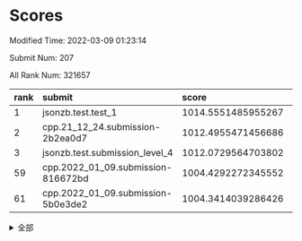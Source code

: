# Scores

Modified Time: 2022-03-09 01:23:14

Submit Num: 207

All Rank Num: 321657

| rank |               submit               |       score        |       sigma        | pk_num |
| :--- | :--------------------------------- | :----------------- | :----------------- | :----- |
| 1    | jsonzb.test.test_1                 | 1014.5551485955267 | 0.8027888112550398 | 6218   |
| 2    | cpp.21_12_24.submission-2b2ea0d7   | 1012.4955471456686 | 0.7958993900771918 | 6215   |
| 3    | jsonzb.test.submission_level_4     | 1012.0729564703802 | 0.8107006896864913 | 6220   |
| 59   | cpp.2022_01_09.submission-816672bd | 1004.4292272345552 | 0.7213585070640598 | 6218   |
| 61   | cpp.2022_01_09.submission-5b0e3de2 | 1004.3414039286426 | 0.721073136624308  | 6217   |


<details>
<summary>全部</summary>

| rank |                 submit                 |       score        |       sigma        | pk_num |
| :--- | :------------------------------------- | :----------------- | :----------------- | :----- |
| 1    | jsonzb.test.test_1                     | 1014.5551485955267 | 0.8027888112550398 | 6218   |
| 2    | cpp.21_12_24.submission-2b2ea0d7       | 1012.4955471456686 | 0.7958993900771918 | 6215   |
| 3    | jsonzb.test.submission_level_4         | 1012.0729564703802 | 0.8107006896864913 | 6220   |
| 4    | gobigger.level_3.submission_level_3_17 | 1011.6360547567706 | 0.7680161589735764 | 6216   |
| 5    | gobigger.level_3.submission_level_3_18 | 1011.5298208968702 | 0.7742130682110885 | 6218   |
| 6    | gobigger.level_3.submission_level_3_45 | 1011.366576319083  | 0.7797058093081358 | 6214   |
| 7    | gobigger.level_3.submission_level_3_5  | 1011.2946020697983 | 0.7825702533002085 | 6217   |
| 8    | gobigger.level_3.submission_level_3_10 | 1010.765975289934  | 0.7616379780201008 | 6217   |
| 9    | gobigger.level_3.submission_level_3_1  | 1010.742666679981  | 0.7635686133259534 | 6216   |
| 10   | gobigger.level_3.submission_level_3_4  | 1010.6231616782244 | 0.7681393448066802 | 6217   |
| 11   | gobigger.level_3.submission_level_3_33 | 1010.5629402076091 | 0.7462193796810593 | 6214   |
| 12   | gobigger.level_3.submission_level_3_46 | 1010.5402578595312 | 0.7567095314278791 | 6215   |
| 13   | gobigger.level_3.submission_level_3_26 | 1010.5280416986782 | 0.7790625152863225 | 6222   |
| 14   | gobigger.level_3.submission_level_3_8  | 1010.4189668595693 | 0.7494000996759649 | 6212   |
| 15   | gobigger.level_3.submission_level_3_30 | 1010.3985719288166 | 0.7584984588746567 | 6216   |
| 16   | gobigger.level_3.submission_level_3_19 | 1010.2859021891016 | 0.7721588826883088 | 6219   |
| 17   | gobigger.level_3.submission_level_3_20 | 1010.1598599850579 | 0.7830876787982256 | 6213   |
| 18   | gobigger.level_3.submission_level_3_2  | 1010.1591243589976 | 0.7603523288976671 | 6217   |
| 19   | gobigger.level_3.submission_level_3_39 | 1010.1536755229756 | 0.7614429690845904 | 6213   |
| 20   | gobigger.level_3.submission_level_3_6  | 1010.1127268202321 | 0.7751533967197954 | 6218   |
| 21   | gobigger.level_3.submission_level_3_48 | 1010.1060313251618 | 0.7609562684572925 | 6215   |
| 22   | gobigger.level_3.submission_level_3_21 | 1010.0729614956039 | 0.7546821866949854 | 6216   |
| 23   | gobigger.level_3.submission_level_3_37 | 1010.0469370022962 | 0.7470491004989654 | 6214   |
| 24   | gobigger.level_3.submission_level_3_41 | 1010.0392353853687 | 0.7631838369421232 | 6218   |
| 25   | gobigger.level_3.submission_level_3_11 | 1010.0200897405292 | 0.7529908054727847 | 6216   |
| 26   | gobigger.level_3.submission_level_3_38 | 1009.9093463870249 | 0.7684517021652139 | 6211   |
| 27   | gobigger.level_3.submission_level_3_31 | 1009.8721811218942 | 0.7663589520806782 | 6216   |
| 28   | gobigger.level_3.submission_level_3_23 | 1009.8294811014143 | 0.7499305779216822 | 6212   |
| 29   | gobigger.level_3.submission_level_3_43 | 1009.8071209988592 | 0.7579024342480479 | 6214   |
| 30   | gobigger.level_3.submission_level_3_47 | 1009.6813716487477 | 0.7478073695059879 | 6213   |
| 31   | gobigger.level_3.submission_level_3_25 | 1009.6806562028651 | 0.7438458327727692 | 6218   |
| 32   | gobigger.level_3.submission_level_3_9  | 1009.6487455236314 | 0.7483825148087506 | 6217   |
| 33   | gobigger.level_3.submission_level_3_44 | 1009.6437286868681 | 0.7459619922181688 | 6214   |
| 34   | gobigger.level_3.submission_level_3_14 | 1009.6385221222595 | 0.7495952521506413 | 6216   |
| 35   | gobigger.level_3.submission_level_3_3  | 1009.6367871885273 | 0.7672205216352939 | 6220   |
| 36   | gobigger.level_3.submission_level_3_22 | 1009.6109905993604 | 0.7608140862709925 | 6209   |
| 37   | gobigger.level_3.submission_level_3_35 | 1009.5694572726485 | 0.7486064487447186 | 6217   |
| 38   | gobigger.level_3.submission_level_3_0  | 1009.5260684218646 | 0.7498315258747502 | 6216   |
| 39   | gobigger.level_3.submission_level_3_49 | 1009.4982676557988 | 0.7442442632363814 | 6213   |
| 40   | gobigger.level_3.submission_level_3_13 | 1009.4381556555179 | 0.7602376535043283 | 6217   |
| 41   | gobigger.level_3.submission_level_3_15 | 1009.4136277928321 | 0.7655776836858276 | 6214   |
| 42   | gobigger.level_3.submission_level_3_34 | 1009.398954437956  | 0.7499816636003579 | 6211   |
| 43   | gobigger.level_3.submission_level_3_40 | 1009.3810520726249 | 0.7545669318628317 | 6213   |
| 44   | gobigger.level_3.submission_level_3_27 | 1009.2647957609455 | 0.7282352045933165 | 6214   |
| 45   | gobigger.level_3.submission_level_3_7  | 1009.2505770359412 | 0.742949385334144  | 6211   |
| 46   | gobigger.level_3.submission_level_3_24 | 1009.2056106314827 | 0.7580888406301612 | 6214   |
| 47   | gobigger.level_3.submission_level_3_28 | 1009.1880853449154 | 0.7742261007243119 | 6217   |
| 48   | gobigger.level_3.submission_level_3_12 | 1009.1484586545978 | 0.7478184615444984 | 6211   |
| 49   | gobigger.level_3.submission_level_3_32 | 1008.6485997836281 | 0.7565083027862188 | 6210   |
| 50   | gobigger.level_3.submission_level_3_29 | 1008.636333272474  | 0.7425463791809481 | 6219   |
| 51   | gobigger.level_3.submission_level_3_42 | 1008.6240598306252 | 0.7710794039183324 | 6218   |
| 52   | gobigger.level_3.submission_level_3_36 | 1008.5228809406323 | 0.75344033305138   | 6211   |
| 53   | gobigger.level_3.submission_level_3_16 | 1008.2256072182354 | 0.7359443480935399 | 6213   |
| 54   | gobigger.level_1.submission_level_1_38 | 1004.9818910145898 | 0.7058154492866475 | 6214   |
| 55   | gobigger.level_1.submission_level_1_17 | 1004.8877139497494 | 0.7263154813527835 | 6217   |
| 56   | gobigger.level_1.submission_level_1_33 | 1004.7579523176203 | 0.7140438830023664 | 6221   |
| 57   | gobigger.level_1.submission_level_1_46 | 1004.6780087399625 | 0.724100749745226  | 6214   |
| 58   | gobigger.level_1.submission_level_1_29 | 1004.5265300365281 | 0.7218878302735883 | 6218   |
| 59   | cpp.2022_01_09.submission-816672bd     | 1004.4292272345552 | 0.7213585070640598 | 6218   |
| 60   | gobigger.level_1.submission_level_1_31 | 1004.4030266896854 | 0.7170291177699891 | 6217   |
| 61   | cpp.2022_01_09.submission-5b0e3de2     | 1004.3414039286426 | 0.721073136624308  | 6217   |
| 62   | gobigger.level_1.submission_level_1_3  | 1004.3252771141086 | 0.7191675835302294 | 6217   |
| 63   | gobigger.level_1.submission_level_1_24 | 1004.2888966283111 | 0.726405488174712  | 6207   |
| 64   | gobigger.level_1.submission_level_1_37 | 1004.2762526643648 | 0.7218618365631325 | 6217   |
| 65   | gobigger.level_1.submission_level_1_4  | 1004.1687638829669 | 0.7171880093247683 | 6210   |
| 66   | gobigger.level_1.submission_level_1_5  | 1004.141115304064  | 0.7246919896577942 | 6214   |
| 67   | gobigger.level_1.submission_level_1_18 | 1004.1357748519215 | 0.7124760012498803 | 6217   |
| 68   | gobigger.level_1.submission_level_1_19 | 1003.8943742323709 | 0.7130959495329289 | 6216   |
| 69   | gobigger.level_1.submission_level_1_36 | 1003.8346209086543 | 0.7252041787450597 | 6212   |
| 70   | gobigger.level_1.submission_level_1_14 | 1003.813605752469  | 0.7230549569222109 | 6216   |
| 71   | gobigger.level_1.submission_level_1_11 | 1003.7520028967194 | 0.7238240563868104 | 6216   |
| 72   | gobigger.level_1.submission_level_1_21 | 1003.6436677831257 | 0.7074363935815664 | 6215   |
| 73   | gobigger.level_1.submission_level_1_32 | 1003.629321295769  | 0.7153948297379754 | 6213   |
| 74   | gobigger.level_1.submission_level_1_7  | 1003.6171450054588 | 0.7293947606579522 | 6220   |
| 75   | gobigger.level_1.submission_level_1_49 | 1003.5915609728347 | 0.7189829114007003 | 6215   |
| 76   | gobigger.level_1.submission_level_1_47 | 1003.5161440661674 | 0.7198471279018864 | 6214   |
| 77   | gobigger.level_1.submission_level_1_22 | 1003.5066956860085 | 0.7198744395449921 | 6215   |
| 78   | gobigger.level_1.submission_level_1_6  | 1003.4665170349002 | 0.7143848591170232 | 6213   |
| 79   | gobigger.level_1.submission_level_1_39 | 1003.4213113199696 | 0.7117815723638498 | 6220   |
| 80   | gobigger.level_1.submission_level_1_43 | 1003.2639152261977 | 0.7171679959623611 | 6216   |
| 81   | gobigger.level_1.submission_level_1_42 | 1003.2005738068061 | 0.7119160669647806 | 6216   |
| 82   | gobigger.level_1.submission_level_1_13 | 1003.1921422001724 | 0.7188866512269569 | 6213   |
| 83   | gobigger.level_1.submission_level_1_28 | 1003.1613367558651 | 0.7162031220880789 | 6214   |
| 84   | gobigger.level_1.submission_level_1_8  | 1003.0418856023599 | 0.7108817438998628 | 6210   |
| 85   | gobigger.level_1.submission_level_1_9  | 1003.0386158613329 | 0.7065687039992464 | 6215   |
| 86   | gobigger.level_1.submission_level_1_16 | 1003.0256112360979 | 0.7206076313993283 | 6212   |
| 87   | gobigger.level_1.submission_level_1_1  | 1003.0078969637277 | 0.7191804826462942 | 6215   |
| 88   | gobigger.level_1.submission_level_1_30 | 1002.9526058637083 | 0.711669746676719  | 6222   |
| 89   | gobigger.level_1.submission_level_1_34 | 1002.9439100279865 | 0.7152637029352196 | 6211   |
| 90   | gobigger.level_1.submission_level_1_40 | 1002.9008509671868 | 0.7184357571527441 | 6210   |
| 91   | gobigger.level_1.submission_level_1_23 | 1002.8242681831103 | 0.7282709827508905 | 6210   |
| 92   | gobigger.level_1.submission_level_1_12 | 1002.57633338857   | 0.7013920835646601 | 6217   |
| 93   | gobigger.level_1.submission_level_1_15 | 1002.5381366726585 | 0.7141947138039486 | 6218   |
| 94   | gobigger.level_1.submission_level_1_35 | 1002.4963631151093 | 0.7059838620161905 | 6218   |
| 95   | gobigger.level_1.submission_level_1_27 | 1002.4311120673827 | 0.7126707751099286 | 6219   |
| 96   | gobigger.level_1.submission_level_1_20 | 1002.4215389924888 | 0.7163935754990866 | 6213   |
| 97   | gobigger.level_1.submission_level_1_25 | 1002.4201615971186 | 0.7075308781173059 | 6220   |
| 98   | gobigger.level_1.submission_level_1_2  | 1002.4112826960429 | 0.711051358714821  | 6212   |
| 99   | gobigger.level_1.submission_level_1_10 | 1002.3899742234712 | 0.7263393062233995 | 6213   |
| 100  | gobigger.level_1.submission_level_1_0  | 1002.3396316168822 | 0.7121212673065336 | 6220   |
| 101  | gobigger.level_1.submission_level_1_26 | 1002.2147719517435 | 0.7042290461838524 | 6216   |
| 102  | gobigger.level_1.submission_level_1_45 | 1001.9875099531594 | 0.7083023671643888 | 6216   |
| 103  | gobigger.level_1.submission_level_1_41 | 1001.7700636954397 | 0.7187812150048146 | 6220   |
| 104  | gobigger.level_1.submission_level_1_44 | 1001.6405031314163 | 0.7085871674619664 | 6215   |
| 105  | gobigger.level_1.submission_level_1_48 | 1000.9882850026579 | 0.7040312494009563 | 6216   |
| 106  | gobigger.random.submission_random_31   | 997.3308762233788  | 0.7116069926733345 | 6213   |
| 107  | gobigger.random.submission_random_21   | 997.1952281177953  | 0.7097378684625675 | 6216   |
| 108  | gobigger.random.submission_random_46   | 997.0482609614379  | 0.7003791772006794 | 6218   |
| 109  | gobigger.random.submission_random_25   | 996.9533268402208  | 0.7108005669110908 | 6220   |
| 110  | gobigger.random.submission_random_20   | 996.9528628550811  | 0.7105403473454894 | 6214   |
| 111  | gobigger.random.submission_random_5    | 996.9084387647699  | 0.7036741919021234 | 6214   |
| 112  | gobigger.random.submission_random_37   | 996.9036957888227  | 0.7142439536359138 | 6217   |
| 113  | gobigger.random.submission_random_17   | 996.8834234809169  | 0.7151542730733322 | 6219   |
| 114  | gobigger.random.submission_random_49   | 996.8150659023945  | 0.7155003744461343 | 6212   |
| 115  | gobigger.random.submission_random_15   | 996.736583527772   | 0.7065922306760953 | 6217   |
| 116  | gobigger.random.submission_random_23   | 996.712679262087   | 0.6971577605665786 | 6218   |
| 117  | gobigger.random.submission_random_48   | 996.6340577540874  | 0.7097817513820517 | 6212   |
| 118  | gobigger.random.submission_random_35   | 996.5510158226249  | 0.7199611366801698 | 6218   |
| 119  | gobigger.random.submission_random_29   | 996.4424523454605  | 0.7120224854038405 | 6216   |
| 120  | gobigger.random.submission_random_1    | 996.412854269905   | 0.7083115119413044 | 6212   |
| 121  | gobigger.random.submission_random_0    | 996.3651665171551  | 0.7002180650616933 | 6216   |
| 122  | gobigger.random.submission_random_28   | 996.2916886156855  | 0.7105281658587203 | 6216   |
| 123  | gobigger.random.submission_random_6    | 996.2710842691562  | 0.7259766161802843 | 6214   |
| 124  | gobigger.random.submission_random_39   | 996.2697066436369  | 0.7021111680406911 | 6214   |
| 125  | gobigger.random.submission_random_12   | 996.2502079950423  | 0.7072739022970924 | 6215   |
| 126  | gobigger.random.submission_random_3    | 996.1174260674204  | 0.703224164025552  | 6215   |
| 127  | gobigger.random.submission_random_11   | 996.0883090140845  | 0.7100725800051726 | 6221   |
| 128  | gobigger.random.submission_random_4    | 996.073084517012   | 0.7174190156233718 | 6219   |
| 129  | gobigger.random.submission_random_26   | 996.0521599679381  | 0.7006032293185666 | 6217   |
| 130  | gobigger.random.submission_random_36   | 996.0063885258533  | 0.701409557497917  | 6215   |
| 131  | gobigger.random.submission_random_10   | 995.9290793130411  | 0.6992137512827423 | 6217   |
| 132  | gobigger.random.submission_random_13   | 995.8983893755379  | 0.716024663456284  | 6209   |
| 133  | gobigger.random.submission_random_42   | 995.8858159133529  | 0.7225660972565273 | 6217   |
| 134  | gobigger.random.submission_random_8    | 995.8259290840812  | 0.7057877602316379 | 6215   |
| 135  | gobigger.random.submission_random_27   | 995.8153902226804  | 0.7089287444834704 | 6218   |
| 136  | gobigger.random.submission_random_45   | 995.7332476590935  | 0.7097773945556717 | 6220   |
| 137  | gobigger.random.submission_random_40   | 995.7147998683826  | 0.7065105664027161 | 6215   |
| 138  | gobigger.random.submission_random_32   | 995.7116164386464  | 0.7046092638724459 | 6215   |
| 139  | gobigger.random.submission_random_16   | 995.7103593079743  | 0.7229580391441615 | 6220   |
| 140  | gobigger.random.submission_random_7    | 995.6096870790759  | 0.7139584366781115 | 6215   |
| 141  | gobigger.random.submission_random_44   | 995.5249629096247  | 0.7156986921371113 | 6219   |
| 142  | gobigger.random.submission_random_14   | 995.5071791431029  | 0.7124661369850918 | 6212   |
| 143  | gobigger.random.submission_random_34   | 995.4109376051828  | 0.7176298242426129 | 6219   |
| 144  | gobigger.random.submission_random_22   | 995.3731140119063  | 0.7125016642119251 | 6215   |
| 145  | gobigger.random.submission_random_30   | 995.3292580930289  | 0.718643353434575  | 6215   |
| 146  | gobigger.random.submission_random_19   | 995.2532941445731  | 0.7077677768726697 | 6219   |
| 147  | gobigger.random.submission_random_41   | 995.1981299673577  | 0.7284178712054226 | 6213   |
| 148  | gobigger.random.submission_random_24   | 995.1441758549681  | 0.710370682204695  | 6218   |
| 149  | gobigger.random.submission_random_43   | 995.0568691343715  | 0.7104568740251781 | 6213   |
| 150  | gobigger.random.submission_random_33   | 995.0554495402899  | 0.7142688394599731 | 6214   |
| 151  | gobigger.random.submission_random_47   | 994.9818680545042  | 0.7150127570750701 | 6217   |
| 152  | gobigger.random.submission_random_2    | 994.7966382254637  | 0.7248135302493165 | 6220   |
| 153  | gobigger.random.submission_random_18   | 994.7295982654582  | 0.7199024652792851 | 6216   |
| 154  | gobigger.random.submission_random_9    | 994.6523227779195  | 0.7241655213720493 | 6213   |
| 155  | gobigger.random.submission_random_38   | 994.5809383455438  | 0.711950346845609  | 6213   |
| 156  | gobigger.level_2.submission_level_2_25 | 993.8143431100244  | 0.7460482402567806 | 6212   |
| 157  | gobigger.level_2.submission_level_2_36 | 993.7811199044149  | 0.719449327511907  | 6215   |
| 158  | gobigger.level_2.submission_level_2_22 | 993.7318322969063  | 0.7373298749357357 | 6217   |
| 159  | gobigger.level_2.submission_level_2_15 | 993.6914353571389  | 0.7403186931070708 | 6216   |
| 160  | gobigger.level_2.submission_level_2_14 | 993.5470694953141  | 0.7333698494487619 | 6218   |
| 161  | gobigger.level_2.submission_level_2_30 | 993.5329501255712  | 0.719717578996211  | 6215   |
| 162  | gobigger.level_2.submission_level_2_2  | 993.2869239607237  | 0.7273870916280569 | 6212   |
| 163  | gobigger.level_2.submission_level_2_4  | 993.1781925207601  | 0.7294779389036516 | 6214   |
| 164  | gobigger.level_2.submission_level_2_38 | 993.1490829085051  | 0.7189864182119736 | 6217   |
| 165  | gobigger.level_2.submission_level_2_26 | 993.1412731342036  | 0.755559904415723  | 6217   |
| 166  | gobigger.level_2.submission_level_2_28 | 993.0922763893661  | 0.7403419419284395 | 6219   |
| 167  | gobigger.level_2.submission_level_2_37 | 993.0151804392115  | 0.7344312781536647 | 6218   |
| 168  | gobigger.level_2.submission_level_2_21 | 992.7643052975144  | 0.7281356272100118 | 6216   |
| 169  | gobigger.level_2.submission_level_2_46 | 992.6742145616738  | 0.7464846339950589 | 6222   |
| 170  | gobigger.level_2.submission_level_2_10 | 992.6166426100319  | 0.7450701167359292 | 6215   |
| 171  | gobigger.level_2.submission_level_2_16 | 992.6075211559072  | 0.7418055724673547 | 6213   |
| 172  | gobigger.level_2.submission_level_2_20 | 992.6013806100328  | 0.728895589683096  | 6220   |
| 173  | gobigger.level_2.submission_level_2_40 | 992.5898183803647  | 0.7408214661294711 | 6217   |
| 174  | gobigger.level_2.submission_level_2_9  | 992.4838354125794  | 0.7433840838729935 | 6216   |
| 175  | gobigger.level_2.submission_level_2_43 | 992.457093720859   | 0.7502775094781335 | 6217   |
| 176  | gobigger.level_2.submission_level_2_32 | 992.3518313358143  | 0.7571967514206769 | 6214   |
| 177  | gobigger.level_2.submission_level_2_18 | 992.2459564304294  | 0.7553520315440976 | 6218   |
| 178  | gobigger.level_2.submission_level_2_42 | 992.2311714191738  | 0.7327127438272685 | 6217   |
| 179  | gobigger.level_2.submission_level_2_31 | 992.2200621603027  | 0.7519140230131204 | 6216   |
| 180  | gobigger.level_2.submission_level_2_19 | 992.1109843596689  | 0.7485589687456775 | 6214   |
| 181  | gobigger.level_2.submission_level_2_13 | 992.0881393096594  | 0.7428086117754094 | 6217   |
| 182  | gobigger.level_2.submission_level_2_49 | 992.0171792118323  | 0.7568675037061522 | 6219   |
| 183  | gobigger.level_2.submission_level_2_8  | 991.9434650581753  | 0.7458142268315974 | 6218   |
| 184  | gobigger.level_2.submission_level_2_12 | 991.9116990537684  | 0.7485045512253722 | 6218   |
| 185  | gobigger.level_2.submission_level_2_39 | 991.9028691885677  | 0.7316643670003616 | 6216   |
| 186  | gobigger.level_2.submission_level_2_11 | 991.8562376998135  | 0.7544635304112115 | 6218   |
| 187  | gobigger.level_2.submission_level_2_7  | 991.8451215706833  | 0.7442787141590236 | 6213   |
| 188  | gobigger.level_2.submission_level_2_33 | 991.7877074366886  | 0.7644650112382982 | 6212   |
| 189  | gobigger.level_2.submission_level_2_48 | 991.7178156290411  | 0.7527188407837498 | 6219   |
| 190  | gobigger.level_2.submission_level_2_23 | 991.6721382247325  | 0.7475261834184016 | 6214   |
| 191  | gobigger.level_2.submission_level_2_44 | 991.6096181621955  | 0.7462685585207636 | 6214   |
| 192  | gobigger.level_2.submission_level_2_35 | 991.6024621116752  | 0.7463831667415131 | 6219   |
| 193  | gobigger.level_2.submission_level_2_5  | 991.554848082194   | 0.7449566843471508 | 6217   |
| 194  | gobigger.level_2.submission_level_2_3  | 991.539197245469   | 0.7481008359833459 | 6216   |
| 195  | gobigger.level_2.submission_level_2_0  | 991.4960891174229  | 0.7681861466303626 | 6215   |
| 196  | gobigger.level_2.submission_level_2_1  | 991.4293318752456  | 0.7401771024091169 | 6213   |
| 197  | gobigger.level_2.submission_level_2_27 | 991.3801657538936  | 0.7529226331203225 | 6212   |
| 198  | gobigger.level_2.submission_level_2_41 | 991.344795352837   | 0.7695035898496235 | 6215   |
| 199  | gobigger.level_2.submission_level_2_34 | 991.2867010322235  | 0.7421387765673164 | 6216   |
| 200  | gobigger.level_2.submission_level_2_29 | 991.2522291621101  | 0.7466296308303875 | 6222   |
| 201  | gobigger.level_2.submission_level_2_17 | 991.2315833359634  | 0.7490595267348115 | 6214   |
| 202  | gobigger.level_2.submission_level_2_47 | 991.2305842318892  | 0.7742253930434991 | 6210   |
| 203  | gobigger.level_2.submission_level_2_24 | 991.1178134333506  | 0.7507133103591179 | 6212   |
| 204  | gobigger.level_2.submission_level_2_6  | 991.0644916645992  | 0.7655530613133398 | 6218   |
| 205  | gobigger.level_2.submission_level_2_45 | 990.0442912974784  | 0.7814136200297497 | 6214   |
| 206  | gobigger.none.submission_none_0        | 978.8359852427941  | 1.268724673047851  | 6215   |
| 207  | gobigger.none.submission_none_1        | 976.0999035578085  | 1.4200959365033763 | 6220   |

</details>